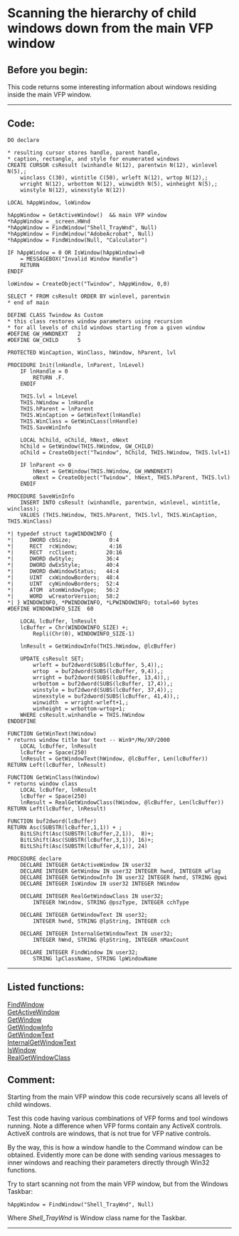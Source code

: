 <link rel="stylesheet" type="text/css" href="../css/win32api.css">  
<link rel="stylesheet" href="https://cdnjs.cloudflare.com/ajax/libs/font-awesome/4.7.0/css/font-awesome.min.css">

# Scanning the hierarchy of child windows down from the main VFP window

## Before you begin:
This code returns some interesting information about windows residing inside the main VFP window.  
  
***  


## Code:
```foxpro  
DO declare

* resulting cursor stores handle, parent handle,
* caption, rectangle, and style for enumerated windows
CREATE CURSOR csResult (winhandle N(12), parentwin N(12), winlevel N(5),;
	winclass C(30), wintitle C(50), wrleft N(12), wrtop N(12),;
	wrright N(12), wrbottom N(12), winwidth N(5), winheight N(5),;
	winstyle N(12), winexstyle N(12))

LOCAL hAppWindow, loWindow

hAppWindow = GetActiveWindow()  && main VFP window
*hAppWindow = _screen.HWnd
*hAppWindow = FindWindow("Shell_TrayWnd", Null)
*hAppWindow = FindWindow("AdobeAcrobat", Null)
*hAppWindow = FindWindow(Null, "Calculator")

IF hAppWindow = 0 OR IsWindow(hAppWindow)=0
	= MESSAGEBOX("Invalid Window Handle")
	RETURN
ENDIF

loWindow = CreateObject("Twindow", hAppWindow, 0,0)

SELECT * FROM csResult ORDER BY winlevel, parentwin
* end of main

DEFINE CLASS Twindow As Custom
* this class restores window parameters using recursion
* for all levels of child windows starting from a given window
#DEFINE GW_HWNDNEXT   2
#DEFINE GW_CHILD      5

PROTECTED WinCaption, WinClass, hWindow, hParent, lvl

PROCEDURE Init(lnHandle, lnParent, lnLevel)
	IF lnHandle = 0
		RETURN .F.
	ENDIF

	THIS.lvl = lnLevel
	THIS.hWindow = lnHandle
	THIS.hParent = lnParent
	THIS.WinCaption = GetWinText(lnHandle)
	THIS.WinClass = GetWinCLass(lnHandle)
	THIS.SaveWinInfo

	LOCAL hChild, oChild, hNext, oNext
	hChild = GetWindow(THIS.hWindow, GW_CHILD)
	oChild = CreateObject("Twindow", hChild, THIS.hWindow, THIS.lvl+1)

	IF lnParent <> 0
		hNext = GetWindow(THIS.hWindow, GW_HWNDNEXT)
		oNext = CreateObject("Twindow", hNext, THIS.hParent, THIS.lvl)
	ENDIF

PROCEDURE SaveWinInfo
	INSERT INTO csResult (winhandle, parentwin, winlevel, wintitle, winclass);
	VALUES (THIS.hWindow, THIS.hParent, THIS.lvl, THIS.WinCaption, THIS.WinClass)
	
*| typedef struct tagWINDOWINFO {
*|     DWORD cbSize;            0:4
*|     RECT  rcWindow;          4:16
*|     RECT  rcClient;         20:16
*|     DWORD dwStyle;          36:4
*|     DWORD dwExStyle;        40:4
*|     DWORD dwWindowStatus;   44:4
*|     UINT  cxWindowBorders;  48:4
*|     UINT  cyWindowBorders;  52:4
*|     ATOM  atomWindowType;   56:2
*|     WORD  wCreatorVersion;  58:2
*| } WINDOWINFO, *PWINDOWINFO, *LPWINDOWINFO; total=60 bytes
#DEFINE WINDOWINFO_SIZE  60

	LOCAL lcBuffer, lnResult
	lcBuffer = Chr(WINDOWINFO_SIZE) +;
		Repli(Chr(0), WINDOWINFO_SIZE-1)

	lnResult = GetWindowInfo(THIS.hWindow, @lcBuffer)
	
	UPDATE csResult SET;
		wrleft = buf2dword(SUBS(lcBuffer, 5,4)),;
		wrtop  = buf2dword(SUBS(lcBuffer, 9,4)),;
		wrright = buf2dword(SUBS(lcBuffer, 13,4)),;
		wrbottom = buf2dword(SUBS(lcBuffer, 17,4)),;
		winstyle = buf2dword(SUBS(lcBuffer, 37,4)),;
		winexstyle = buf2dword(SUBS(lcBuffer, 41,4)),;
		winwidth  = wrright-wrleft+1,;
		winheight = wrbottom-wrtop+1;
	WHERE csResult.winhandle = THIS.hWindow
ENDDEFINE

FUNCTION GetWinText(hWindow)
* returns window title bar text -- Win9*/Me/XP/2000
	LOCAL lcBuffer, lnResult
	lcBuffer = Space(250)
	lnResult = GetWindowText(hWindow, @lcBuffer, Len(lcBuffer))
RETURN Left(lcBuffer, lnResult)

FUNCTION GetWinClass(hWindow)
* returns window class
	LOCAL lcBuffer, lnResult
	lcBuffer = Space(250)
	lnResult = RealGetWindowClass(hWindow, @lcBuffer, Len(lcBuffer))
RETURN Left(lcBuffer, lnResult)

FUNCTION buf2dword(lcBuffer)
RETURN Asc(SUBSTR(lcBuffer,1,1)) + ;
	BitLShift(Asc(SUBSTR(lcBuffer,2,1)),  8)+;
	BitLShift(Asc(SUBSTR(lcBuffer,3,1)), 16)+;
	BitLShift(Asc(SUBSTR(lcBuffer,4,1)), 24)

PROCEDURE declare
	DECLARE INTEGER GetActiveWindow IN user32
	DECLARE INTEGER GetWindow IN user32 INTEGER hwnd, INTEGER wFlag
	DECLARE INTEGER GetWindowInfo IN user32 INTEGER hwnd, STRING @pwi
	DECLARE INTEGER IsWindow IN user32 INTEGER hWindow

	DECLARE INTEGER RealGetWindowClass IN user32;
		INTEGER hWindow, STRING @pszType, INTEGER cchType

	DECLARE INTEGER GetWindowText IN user32;
		INTEGER hwnd, STRING @lpString, INTEGER cch

	DECLARE INTEGER InternalGetWindowText IN user32;
		INTEGER hWnd, STRING @lpString, INTEGER nMaxCount

	DECLARE INTEGER FindWindow IN user32;
		STRING lpClassName, STRING lpWindowName  
```  
***  


## Listed functions:
[FindWindow](../libraries/user32/FindWindow.md)  
[GetActiveWindow](../libraries/user32/GetActiveWindow.md)  
[GetWindow](../libraries/user32/GetWindow.md)  
[GetWindowInfo](../libraries/user32/GetWindowInfo.md)  
[GetWindowText](../libraries/user32/GetWindowText.md)  
[InternalGetWindowText](../libraries/user32/InternalGetWindowText.md)  
[IsWindow](../libraries/user32/IsWindow.md)  
[RealGetWindowClass](../libraries/user32/RealGetWindowClass.md)  

## Comment:
Starting from the main VFP window this code recursively scans all levels of child windows.  
  
Test this code having various combinations of  VFP forms and tool windows running. Note a difference when VFP forms contain any ActiveX controls. ActiveX controls are windows, that is not true for VFP native controls.  
  
By the way, this is how a window handle to the Command window can be obtained. Evidently more can be done with sending various messages to inner windows and reaching their parameters directly through Win32 functions.  
  
Try to start scanning not from the main VFP window, but from the Windows Taskbar:  
  
<code>hAppWindow = FindWindow("Shell_TrayWnd", Null)</code>  
  
Where *Shell_TrayWnd* is Window class name for the Taskbar.  
  
***  

